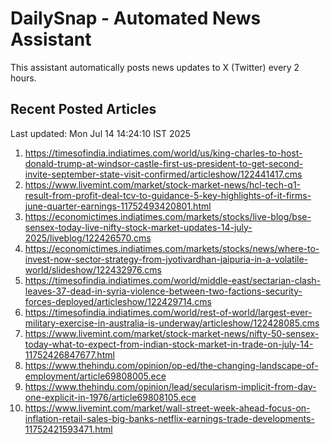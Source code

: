 # DailySnap - Automated News Assistant

This assistant automatically posts news updates to X (Twitter) every 2 hours.

## Recent Posted Articles

Last updated: Mon Jul 14 14:24:10 IST 2025

1. https://timesofindia.indiatimes.com/world/us/king-charles-to-host-donald-trump-at-windsor-castle-first-us-president-to-get-second-invite-september-state-visit-confirmed/articleshow/122441417.cms
2. https://www.livemint.com/market/stock-market-news/hcl-tech-q1-result-from-profit-deal-tcv-to-guidance-5-key-highlights-of-it-firms-june-quarter-earnings-11752493420801.html
3. https://economictimes.indiatimes.com/markets/stocks/live-blog/bse-sensex-today-live-nifty-stock-market-updates-14-july-2025/liveblog/122426570.cms
4. https://economictimes.indiatimes.com/markets/stocks/news/where-to-invest-now-sector-strategy-from-jyotivardhan-jaipuria-in-a-volatile-world/slideshow/122432976.cms
5. https://timesofindia.indiatimes.com/world/middle-east/sectarian-clash-leaves-37-dead-in-syria-violence-between-two-factions-security-forces-deployed/articleshow/122429714.cms
6. https://timesofindia.indiatimes.com/world/rest-of-world/largest-ever-military-exercise-in-australia-is-underway/articleshow/122428085.cms
7. https://www.livemint.com/market/stock-market-news/nifty-50-sensex-today-what-to-expect-from-indian-stock-market-in-trade-on-july-14-11752426847677.html
8. https://www.thehindu.com/opinion/op-ed/the-changing-landscape-of-employment/article69808005.ece
9. https://www.thehindu.com/opinion/lead/secularism-implicit-from-day-one-explicit-in-1976/article69808105.ece
10. https://www.livemint.com/market/wall-street-week-ahead-focus-on-inflation-retail-sales-big-banks-netflix-earnings-trade-developments-11752421593471.html
